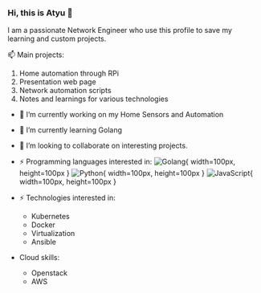 ### Hi, this is Atyu 👋

I am a passionate Network Engineer who use this profile to save my learning and custom projects.

📫 Main projects:
1. Home automation through RPi
2. Presentation web page
3. Network automation scripts
4. Notes and learnings for various technologies

- 🔭 I’m currently working on my Home Sensors and Automation
- 🌱 I’m currently learning Golang
- 👯 I’m looking to collaborate on interesting projects.

- ⚡ Programming languages interested in: 
![Golang](https://golang.org/lib/godoc/images/go-logo-blue.svg){ width=100px, height=100px }
![Python](https://www.python.org/static/img/python-logo.png){ width=100px, height=100px }
![JavaScript](https://upload.wikimedia.org/wikipedia/commons/thumb/9/99/Unofficial_JavaScript_logo_2.svg/512px-Unofficial_JavaScript_logo_2.svg.png){ width=100px, height=100px }


- ⚡ Technologies interested in: 
  - Kubernetes
  - Docker
  - Virtualization
  - Ansible
  
- Cloud skills:
  - Openstack
  - AWS
